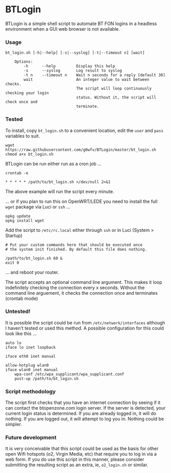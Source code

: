 # BTLogin

BTLogin is a simple shell script to automate BT FON logins in a headless environment when a GUI web browser is not available.

### Usage

````
bt_login.sh [-h|--help] [-s|--syslog] [-t|--timeout n] [wait]

    Options:
        -h      --help         Display this help
        -s      --syslog       Log result to syslog
        -t n    --timeout n    Wait n seconds for a reply [default 30]
        wait                   An integer value to wait between checks.
                               The script will loop continuously checking your login
                               status. Without it, the script will check once and
                               terminate.
````

### Tested

To install, copy `bt_login.sh` to a convenient location, edit the `user` and `pass` variables to suit.

````
wget https://raw.githubusercontent.com/g0wfv/BTLogin/master/bt_login.sh
chmod a+x bt_login.sh
````

BTLogin can be run either run as a cron job ...

```
crontab -e

* * * * * /path/to/bt_login.sh >/dev/null 2>&1
```

The above example will run the script every minute.

... or if you plan to run this on OpenWRT/LEDE you need to install the full `wget` package via Luci or `ssh` ...

````
opkg update
opkg install wget
````

Add the script to `/etc/rc.local` either through `ssh` or in Luci (System > Startup)

````
# Put your custom commands here that should be executed once
# the system init finished. By default this file does nothing.

/path/to/bt_login.sh 60 &
exit 0
````

... and reboot your router.

The script accepts an optional command line argument.  This makes it loop indefinitely checking the connection every x seconds.  Without the command line arguement, it checks the connection once and terminates (crontab mode)

### Untested!
It is possible the script could be run from `/etc/network/interfaces` although I haven't tested or used this method.  A possible configuration for this could look like this ...

```
auto lo
iface lo inet loopback

iface eth0 inet manual

allow-hotplug wlan0
iface wlan0 inet manual
    wpa-conf /etc/wpa_supplicant/wpa_supplicant.conf
    post-up /path/to/bt_login.sh
```

### Script methodology
The script first checks that you have an internet connection by seeing if it can contact the btopenzone.com login server.  If the server is detected, your current login status is determined.  If you are already logged in, it will do nothing.  If you are logged out, it will attempt to log you in.  Nothing could be simpler.

### Future development
It is very conceivable that this script could be used as the basis for other open Wifi hotspots (o2, Virgin Media, etc) that require you to log in via a web form.  If you do use this script in this manner, please consider submitting the resulting script as an extra, ie, `o2_login.sh` or similar. 
